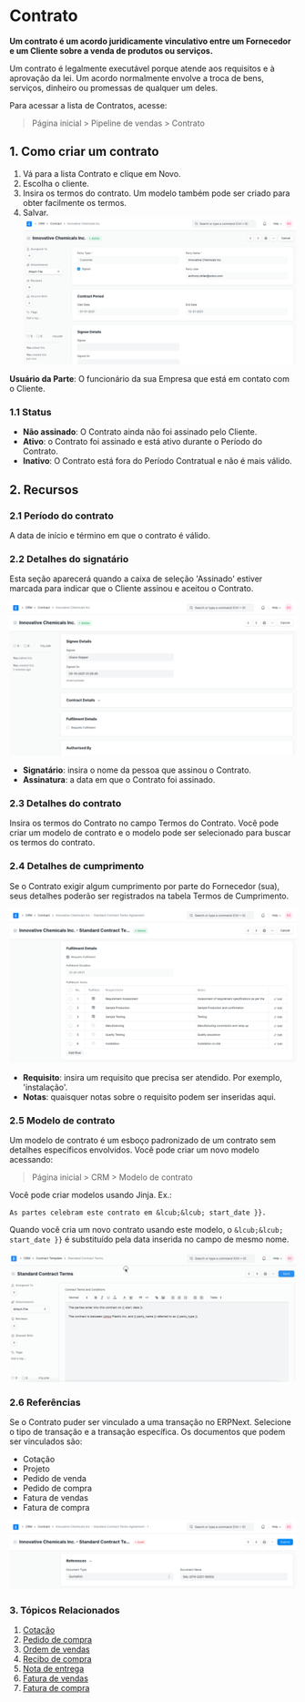 # Contrato



**Um contrato é um acordo juridicamente vinculativo entre um Fornecedor e um Cliente sobre a venda de produtos ou serviços.**


Um contrato é legalmente executável porque atende aos requisitos e à aprovação da lei. Um acordo normalmente envolve a troca de bens, serviços, dinheiro ou promessas de qualquer um deles.


Para acessar a lista de Contratos, acesse:



> 
> Página inicial > Pipeline de vendas > Contrato
> 
> 
> 


## 1. Como criar um contrato


1. Vá para a lista Contrato e clique em Novo.
2. Escolha o cliente.
3. Insira os termos do contrato. Um modelo também pode ser criado para obter facilmente os termos.
4. Salvar.
![Contract](/files/contract.png)


**Usuário da Parte**: O funcionário da sua Empresa que está em contato com o Cliente.


### 1.1 Status


* **Não assinado**: O Contrato ainda não foi assinado pelo Cliente.
* **Ativo**: o Contrato foi assinado e está ativo durante o Período do Contrato.
* **Inativo**: O Contrato está fora do Período Contratual e não é mais válido.


## 2. Recursos


### 2.1 Período do contrato


A data de início e término em que o contrato é válido.


### 2.2 Detalhes do signatário


Esta seção aparecerá quando a caixa de seleção 'Assinado' estiver marcada para indicar que o Cliente assinou e aceitou o Contrato.


![Contract Signee](/files/contract-signee.png)


* **Signatário**: insira o nome da pessoa que assinou o Contrato.
* **Assinatura**: a data em que o Contrato foi assinado.


### 2.3 Detalhes do contrato


Insira os termos do Contrato no campo Termos do Contrato. Você pode criar um modelo de contrato e o modelo pode ser selecionado para buscar os termos do contrato.


### 2.4 Detalhes de cumprimento


Se o Contrato exigir algum cumprimento por parte do Fornecedor (sua), seus detalhes poderão ser registrados na tabela Termos de Cumprimento.


![Cumprimento de contrato](/files/contract-fulfilment.png)


* **Requisito**: insira um requisito que precisa ser atendido. Por exemplo, 'instalação'.
* **Notas**: quaisquer notas sobre o requisito podem ser inseridas aqui.


### 2.5 Modelo de contrato


Um modelo de contrato é um esboço padronizado de um contrato sem detalhes específicos envolvidos. Você pode criar um novo modelo acessando:



> 
> Página inicial > CRM > Modelo de contrato
> 
> 
> 


Você pode criar modelos usando Jinja. Ex.:



```
As partes celebram este contrato em &lcub;&lcub; start_date }}.

```

Quando você cria um novo contrato usando este modelo, o `&lcub;&lcub; start_date }}` é substituído pela data inserida no campo de mesmo nome.


![Modelo de contrato](/files/contract-template-jinja.gif)


### 2.6 Referências


Se o Contrato puder ser vinculado a uma transação no ERPNext. Selecione o tipo de transação e a transação específica. Os documentos que podem ser vinculados são:


* Cotação
* Projeto
* Pedido de venda
* Pedido de compra
* Fatura de vendas
* Fatura de compra


![Referências de contrato](/files/contract-reference.png)


### 3. Tópicos Relacionados


1. [Cotação](/docs/pt/selling/quotation)
2. [Pedido de compra](/docs/pt/buying/purchase-order)
3. [Ordem de vendas](/docs/pt/selling/sales-order)
4. [Recibo de compra](/docs/pt/stock/purchase-receipt)
5. [Nota de entrega](/docs/pt/stock/delivery-note)
6. [Fatura de vendas](/docs/pt/accounts/sales-invoice)
7. [Fatura de compra](/docs/pt/accounts/purchase-invoice)



